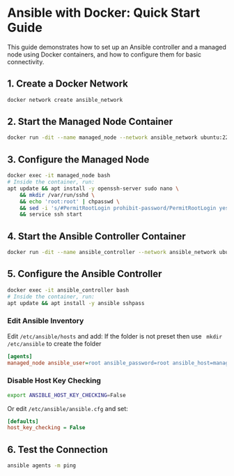 
# Ansible with Docker: Quick Start Guide

This guide demonstrates how to set up an Ansible controller and a managed node using Docker containers, and how to configure them for basic connectivity.

## 1. Create a Docker Network

```sh
docker network create ansible_network
```

## 2. Start the Managed Node Container

```sh
docker run -dit --name managed_node --network ansible_network ubuntu:22.04 bash
```

## 3. Configure the Managed Node

```sh
docker exec -it managed_node bash
# Inside the container, run:
apt update && apt install -y openssh-server sudo nano \
    && mkdir /var/run/sshd \
    && echo 'root:root' | chpasswd \
    && sed -i 's/#PermitRootLogin prohibit-password/PermitRootLogin yes/' /etc/ssh/sshd_config \
    && service ssh start
```

## 4. Start the Ansible Controller Container

```sh
docker run -dit --name ansible_controller --network ansible_network ubuntu:22.04 bash
```

## 5. Configure the Ansible Controller

```sh
docker exec -it ansible_controller bash
# Inside the container, run:
apt update && apt install -y ansible sshpass
```

### Edit Ansible Inventory

Edit `/etc/ansible/hosts` and add: If the folder is not preset then use ` mkdir /etc/ansible` to create the folder

```ini
[agents]
managed_node ansible_user=root ansible_password=root ansible_host=managed_node ansible_connection=ssh
```

### Disable Host Key Checking

```sh
export ANSIBLE_HOST_KEY_CHECKING=False
```

Or edit `/etc/ansible/ansible.cfg` and set:

```ini
[defaults]
host_key_checking = False
```

## 6. Test the Connection

```sh
ansible agents -m ping
```
